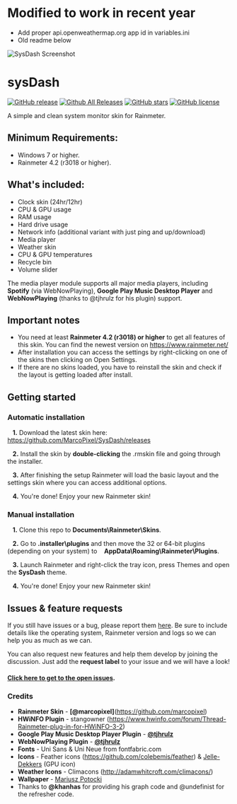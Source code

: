 # Modified to work in recent year

- Add proper api.openweathermap.org app id in variables.ini
- Old readme below

![SysDash Screenshot](http://marcopixel.eu/img/sysDash.png "SysDash Screenshot")

# sysDash
[![GitHub release](https://img.shields.io/github/release/MarcoPixel/sysDash.svg?colorB=97CA00?label=version)](https://github.com/MarcoPixel/sysDash/releases/latest) [![Github All Releases](https://img.shields.io/github/downloads/MarcoPixel/sysDash/total.svg?colorB=97CA00)](https://github.com/MarcoPixel/sysDash/releases) [![GitHub stars](https://img.shields.io/github/stars/MarcoPixel/sysDash.svg?colorB=007EC6)](https://github.com/MarcoPixel/sysDash/stargazers)  [![GitHub license](https://img.shields.io/badge/license-MIT-blue.svg)](https://raw.githubusercontent.com/MarcoPixel/sysDash/master/LICENSE)

A simple and clean system monitor skin for Rainmeter.


## Minimum Requirements:
- Windows 7 or higher.
- Rainmeter 4.2 (r3018 or higher).


## What's included:
- Clock skin (24hr/12hr)
- CPU & GPU usage
- RAM usage
- Hard drive usage
- Network info (additional variant with just ping and up/download)
- Media player
- Weather skin
- CPU & GPU temperatures
- Recycle bin
- Volume slider

The media player module supports all major media players, including **Spotify** (via WebNowPlaying), **Google Play Music Desktop Player** and **WebNowPlaying** (thanks to @tjhrulz for his plugin) support.

## Important notes


- You need at least **Rainmeter 4.2 (r3018) or higher** to get all features of this skin. You can find the newest version on https://www.rainmeter.net/
- After installation you can access the settings by right-clicking on one of the skins then clicking on Open Settings.
- If there are no skins loaded, you have to reinstall the skin and check if the layout is getting loaded after install.

## Getting started

### Automatic installation

&nbsp;&nbsp;&nbsp;**1.**  Download the latest skin here: https://github.com/MarcoPixel/SysDash/releases

&nbsp;&nbsp;&nbsp;**2.**  Install the skin by **double-clicking** the .rmskin file and going through the installer.

&nbsp;&nbsp;&nbsp;**3.**  After finishing the setup Rainmeter will load the basic layout and the settings skin where you can access additional options.

&nbsp;&nbsp;&nbsp;**4.**  You're done! Enjoy your new Rainmeter skin!

### Manual installation

&nbsp;&nbsp;&nbsp;**1.**  Clone this repo to **Documents\Rainmeter\Skins**.

&nbsp;&nbsp;&nbsp;**2.**  Go to **.installer\plugins** and then move the 32 or 64-bit plugins (depending on your system) to &nbsp;&nbsp;&nbsp;**AppData\Roaming\Rainmeter\Plugins**.

&nbsp;&nbsp;&nbsp;**3.**  Launch Rainmeter and right-click the tray icon, press Themes and open the **SysDash** theme.

&nbsp;&nbsp;&nbsp;**4.**  You're done! Enjoy your new Rainmeter skin!

## Issues & feature requests

If you still have issues or a bug, please report them [here](https://github.com/MarcoPixel/SysDash/issues). Be sure to include details like the operating system, Rainmeter version and logs so we can help you as much as we can.

You can also request new features and help them develop by joining the discussion. Just add the **request label** to your issue and we will have a look!

#### [Click here to get to the open issues](https://github.com/MarcoPixel/SysDash/issues).

### Credits
- **Rainmeter Skin** - **[@marcopixel]**(https://github.com/marcopixel) 
- **HWiNFO Plugin** - stangowner (https://www.hwinfo.com/forum/Thread-Rainmeter-plug-in-for-HWiNFO-3-2)
- **Google Play Music Desktop Player Plugin** - **[@tjhrulz](https://github.com/tjhrulz/GPMDP-Plugin)**
- **WebNowPlaying Plugin** - **[@tjhrulz](https://github.com/tjhrulz/WebNowPlaying)**
- **Fonts** - Uni Sans & Uni Neue from fontfabric.com
- **Icons** - Feather icons (https://github.com/colebemis/feather) & [Jelle-Dekkers](http://jelle-dekkers.deviantart.com/) (GPU icon)
- **Weather Icons** - Climacons (http://adamwhitcroft.com/climacons/)
- **Wallpaper** - [Mariusz Potocki](http://potocki.com.pl/outdoor/)
- Thanks to **@khanhas** for providing his graph code and @undefinist for the refresher code.
